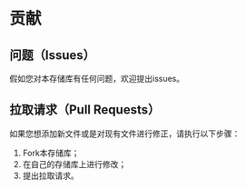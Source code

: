 # 贡献

## 问题（Issues）

假如您对本存储库有任何问题，欢迎提出issues。

## 拉取请求（Pull Requests）

如果您想添加新文件或是对现有文件进行修正，请执行以下步骤：
1. Fork本存储库；
2. 在自己的存储库上进行修改；
3. 提出拉取请求。
